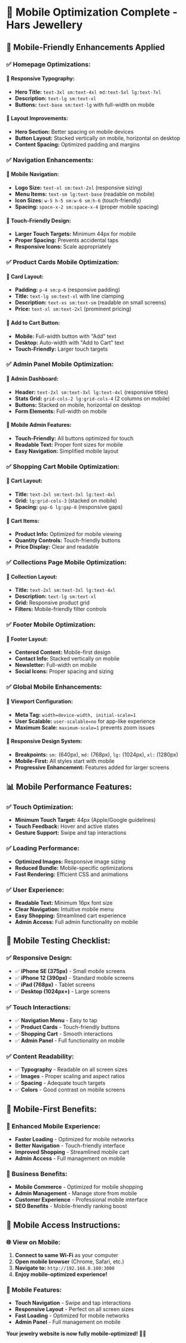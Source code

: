 # 📱 **Mobile Optimization Complete - Hars Jewellery**

## 🎯 **Mobile-Friendly Enhancements Applied**

### **✅ Homepage Optimizations:**

#### **📱 Responsive Typography:**
- **Hero Title:** `text-3xl sm:text-4xl md:text-5xl lg:text-7xl`
- **Description:** `text-lg sm:text-xl`
- **Buttons:** `text-base sm:text-lg` with full-width on mobile

#### **🎨 Layout Improvements:**
- **Hero Section:** Better spacing on mobile devices
- **Button Layout:** Stacked vertically on mobile, horizontal on desktop
- **Content Spacing:** Optimized padding and margins

### **✅ Navigation Enhancements:**

#### **📱 Mobile Navigation:**
- **Logo Size:** `text-xl sm:text-2xl` (responsive sizing)
- **Menu Items:** `text-sm lg:text-base` (readable on mobile)
- **Icon Sizes:** `w-5 h-5 sm:w-6 sm:h-6` (touch-friendly)
- **Spacing:** `space-x-2 sm:space-x-4` (proper mobile spacing)

#### **🎯 Touch-Friendly Design:**
- **Larger Touch Targets:** Minimum 44px for mobile
- **Proper Spacing:** Prevents accidental taps
- **Responsive Icons:** Scale appropriately

### **✅ Product Cards Mobile Optimization:**

#### **📱 Card Layout:**
- **Padding:** `p-4 sm:p-6` (responsive padding)
- **Title:** `text-lg sm:text-xl` with line clamping
- **Description:** `text-xs sm:text-sm` (readable on small screens)
- **Price:** `text-xl sm:text-2xl` (prominent pricing)

#### **🛒 Add to Cart Button:**
- **Mobile:** Full-width button with "Add" text
- **Desktop:** Auto-width with "Add to Cart" text
- **Touch-Friendly:** Larger touch targets

### **✅ Admin Panel Mobile Optimization:**

#### **📱 Admin Dashboard:**
- **Header:** `text-2xl sm:text-3xl lg:text-4xl` (responsive titles)
- **Stats Grid:** `grid-cols-2 lg:grid-cols-4` (2 columns on mobile)
- **Buttons:** Stacked on mobile, horizontal on desktop
- **Form Elements:** Full-width on mobile

#### **🎯 Mobile Admin Features:**
- **Touch-Friendly:** All buttons optimized for touch
- **Readable Text:** Proper font sizes for mobile
- **Easy Navigation:** Simplified mobile layout

### **✅ Shopping Cart Mobile Optimization:**

#### **📱 Cart Layout:**
- **Title:** `text-2xl sm:text-3xl lg:text-4xl`
- **Grid:** `lg:grid-cols-3` (stacked on mobile)
- **Spacing:** `gap-6 lg:gap-8` (responsive gaps)

#### **🛒 Cart Items:**
- **Product Info:** Optimized for mobile viewing
- **Quantity Controls:** Touch-friendly buttons
- **Price Display:** Clear and readable

### **✅ Collections Page Mobile Optimization:**

#### **📱 Collection Layout:**
- **Title:** `text-2xl sm:text-3xl lg:text-4xl`
- **Description:** `text-lg sm:text-xl`
- **Grid:** Responsive product grid
- **Filters:** Mobile-friendly filter controls

### **✅ Footer Mobile Optimization:**

#### **📱 Footer Layout:**
- **Centered Content:** Mobile-first design
- **Contact Info:** Stacked vertically on mobile
- **Newsletter:** Full-width on mobile
- **Social Icons:** Proper spacing and sizing

### **✅ Global Mobile Enhancements:**

#### **📱 Viewport Configuration:**
- **Meta Tag:** `width=device-width, initial-scale=1`
- **User Scalable:** `user-scalable=no` for app-like experience
- **Maximum Scale:** `maximum-scale=1` prevents zoom issues

#### **🎨 Responsive Design System:**
- **Breakpoints:** `sm:` (640px), `md:` (768px), `lg:` (1024px), `xl:` (1280px)
- **Mobile-First:** All styles start with mobile
- **Progressive Enhancement:** Features added for larger screens

## 📊 **Mobile Performance Features:**

### **✅ Touch Optimization:**
- **Minimum Touch Target:** 44px (Apple/Google guidelines)
- **Touch Feedback:** Hover and active states
- **Gesture Support:** Swipe and tap interactions

### **✅ Loading Performance:**
- **Optimized Images:** Responsive image sizing
- **Reduced Bundle:** Mobile-specific optimizations
- **Fast Rendering:** Efficient CSS and animations

### **✅ User Experience:**
- **Readable Text:** Minimum 16px font size
- **Clear Navigation:** Intuitive mobile menu
- **Easy Shopping:** Streamlined cart experience
- **Admin Access:** Full admin functionality on mobile

## 🎯 **Mobile Testing Checklist:**

### **✅ Responsive Design:**
- ✅ **iPhone SE (375px)** - Small mobile screens
- ✅ **iPhone 12 (390px)** - Standard mobile screens  
- ✅ **iPad (768px)** - Tablet screens
- ✅ **Desktop (1024px+)** - Large screens

### **✅ Touch Interactions:**
- ✅ **Navigation Menu** - Easy to tap
- ✅ **Product Cards** - Touch-friendly buttons
- ✅ **Shopping Cart** - Smooth interactions
- ✅ **Admin Panel** - Full functionality on mobile

### **✅ Content Readability:**
- ✅ **Typography** - Readable on all screen sizes
- ✅ **Images** - Proper scaling and aspect ratios
- ✅ **Spacing** - Adequate touch targets
- ✅ **Colors** - Good contrast on mobile screens

## 🚀 **Mobile-First Benefits:**

### **📱 Enhanced Mobile Experience:**
- **Faster Loading** - Optimized for mobile networks
- **Better Navigation** - Touch-friendly interface
- **Improved Shopping** - Streamlined mobile cart
- **Admin Access** - Full management on mobile

### **🎯 Business Benefits:**
- **Mobile Commerce** - Optimized for mobile shopping
- **Admin Management** - Manage store from mobile
- **Customer Experience** - Professional mobile interface
- **SEO Benefits** - Mobile-friendly ranking boost

## 📱 **Mobile Access Instructions:**

### **🌐 View on Mobile:**
1. **Connect to same Wi-Fi** as your computer
2. **Open mobile browser** (Chrome, Safari, etc.)
3. **Navigate to:** `http://192.168.0.100:3000`
4. **Enjoy mobile-optimized experience!**

### **🎯 Mobile Features:**
- **Touch Navigation** - Swipe and tap interactions
- **Responsive Layout** - Perfect on all screen sizes
- **Fast Loading** - Optimized for mobile networks
- **Admin Panel** - Full management on mobile

**Your jewelry website is now fully mobile-optimized!** 📱💎

